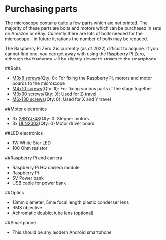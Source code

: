 [M6x130 screws]:Parts.yaml#M3x8PanSteel
[M3x30 screws]:Parts.yaml#M3x8PanSteel
[M3x8 screws]:Parts.yaml#M3x8PanSteel
[M4x10 screws]:Parts.yaml#M4x10PanSteel
[No. 2 Phillips screwdriver]:Parts.yaml#Screwdriver_Philips_No2
[28BYJ-48]:Parts.yaml#28BYJ-48
[ULN2003]:Parts.yaml#ULN2003
[No. 2 Phillips screwdriver]:Parts.yaml#Screwdriver_Philips_No2

# Purchasing parts

The microscope contains quite a few parts which are not printed. The majority of these parts are bolts and motors which can be purchased in sets on Amazon or eBay. Currently there are lots of bolts needed for the microscope - in future iterations the number of bolts may be reduced. 

The Raspberry Pi Zero 2 is currently (as of 2022) difficult to acquire. If you cannot find one, you can get away with using the Raspberry Pi Zero, although the framerate will be slightly slower to stream to the smartphone. 

##Bolts

* [M3x8 screws]{Qty: 0}: For fixing the Raspberry Pi, motors and motor boards to the microscope 
* [M4x10 screws]{Qty: 0}: For fixing various parts of the stage together
* [M3x30 screws]{Qty: 0}: Used for Z-travel
* [M6x130 screws]{Qty: 0}: Used for X and Y travel

##Motor electronics
* 3x [28BYJ-48]{Qty: 0} Stepper motors
* 3x [ULN2003]{Qty: 0} Motor driver board

##LED electronics
* 1W White Star LED
* 100 Ohm resistor

##Raspberry Pi and camera
* Raspberry Pi HQ camera module
* Raspberry Pi
* 5V Power bank
* USB cable for power bank

##Optics
* 13mm diameter, 5mm focal length plastic condenser lens
* RMS objective
* Achromatic doublet tube lens (optional)

##Smartphone
* This should be any modern Android smartphone
